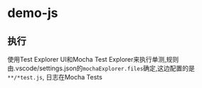 # demo-js
## 执行
使用Test Explorer UI和Mocha Test Explorer来执行单测,规则由.vscode/settings.json的`mochaExplorer.files`确定,这边配置的是`**/*test.js`, 日志在Mocha Tests